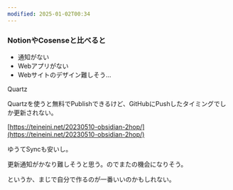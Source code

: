 ```yaml
---
modified: 2025-01-02T00:34
---
```

  

### NotionやCosenseと比べると

- 通知がない
- Webアプリがない
- Webサイトのデザイン難しそう…

  

  

Quartz

Quartzを使うと無料でPublishできるけど、GitHubにPushしたタイミングでしか更新されない。

  

[https://teineini.net/20230510-obsidian-2hop/](https://teineini.net/20230510-obsidian-2hop/)

  

  

ゆうてSyncも安いし。

更新通知がかなり難しそうと思う。のでまたの機会になりそう。

  

というか、まじで自分で作るのが一番いいのかもしれない。